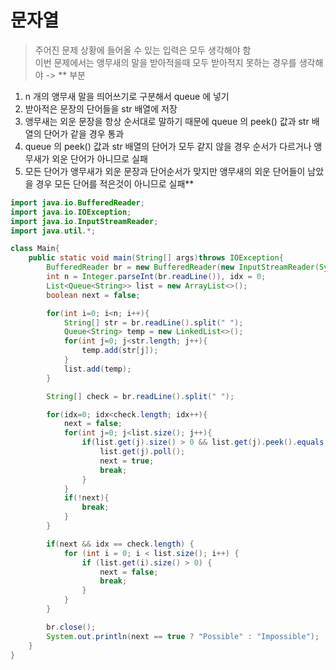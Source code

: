 # 문자열
> 주어진 문제 상황에 들어올 수 있는 입력은 모두 생각해야 함    
> 이번 문제에서는 앵무새의 말을 받아적을때 모두 받아적지 못하는 경우를 생각해야 -> ** 부분
1. n 개의 앵무새 말을 띄어쓰기로  구분해서 queue 에 넣기
2. 받아적은 문장의 단어들을 str 배열에 저장
3. 앵무새는 외운 문장을 항상 순서대로 말하기 때문에 queue 의 peek() 값과 str 배열의 단어가 같을 경우 통과
4. queue 의 peek() 값과 str 배열의 단어가 모두 같지 않을 경우 순서가 다르거나 앵무새가 외운 단어가 아니므로 실패
5. 모든 단어가 앵무새가 외운 문장과 단어순서가 맞지만 앵무새의 외운 단어들이 남았을 경우 모든 단어를 적은것이 아니므로 실패**


```java
import java.io.BufferedReader;
import java.io.IOException;
import java.io.InputStreamReader;
import java.util.*;

class Main{
    public static void main(String[] args)throws IOException{
        BufferedReader br = new BufferedReader(new InputStreamReader(System.in));
        int n = Integer.parseInt(br.readLine()), idx = 0;
        List<Queue<String>> list = new ArrayList<>();
        boolean next = false;

        for(int i=0; i<n; i++){
            String[] str = br.readLine().split(" ");
            Queue<String> temp = new LinkedList<>();
            for(int j=0; j<str.length; j++){
                temp.add(str[j]);
            }
            list.add(temp);
        }

        String[] check = br.readLine().split(" ");

        for(idx=0; idx<check.length; idx++){
            next = false;
            for(int j=0; j<list.size(); j++){
                if(list.get(j).size() > 0 && list.get(j).peek().equals(check[idx])){
                    list.get(j).poll();
                    next = true;
                    break;
                }
            }
            if(!next){
                break;
            }
        }

        if(next && idx == check.length) {
            for (int i = 0; i < list.size(); i++) {
                if (list.get(i).size() > 0) {
                    next = false;
                    break;
                }
            }
        }

        br.close();
        System.out.println(next == true ? "Possible" : "Impossible");
    }
}
```
